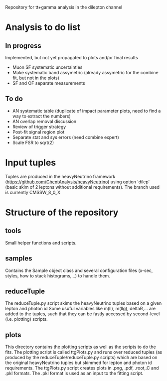 Repository for tt+gamma analysis in the dilepton channel

# Analysis to do list
## In progress
Implemented, but not yet propagated to plots and/or final results
 * Muon SF systematic uncertainties
 * Make systematic band assymetric (already assymetric for the combine fit, but not in the plots)
 * SF and OF separate measurements

## To do
 * AN systematic table (duplicate of impact parameter plots, need to find a way to extract the numbers)
 * AN overlap removal discussion
 * Review of trigger strategy
 * Post-fit signal region plot
 * Separate stat and sys errors (need combine expert)
 * Scale FSR to sqrt(2)


# Input tuples
Tuples are produced in the heavyNeutrino framework (https://github.com/GhentAnalysis/heavyNeutrino)
using option 'dilep' (basic skim of 2 leptons without additional requirements). The branch used is
currently CMSSW\_8\_0\_X

# Structure of the repository

## tools
Small helper functions and scripts.

## samples
Contains the Sample object class and several configuration files (x-sec, styles, how to stack histograms,...)
to handle them.

## reduceTuple
The reduceTuple.py script skims the heavyNeutrino tuples based on a given lepton and photon id
Some usuful variables like m(ll), m(llg), deltaR,... are added to the tuples, such that they can be
fastly accessed by second-level (i.e. plotting) scripts.

## plots
This directory contains the plotting scripts as well as the scripts to do the fits. The plotting script is called 
ttgPlots.py and runs over reduced tuples (as produced by the reduceTuple/reduceTuple.py scripts) which are based
on the original heavyNeutrino tuples but skimmed for lepton and photon id requirements.
The ttgPlots.py script creates plots in .png, .pdf, .root,.C and .pkl formats. The .pkl format is used as an
input to the fitting script.


